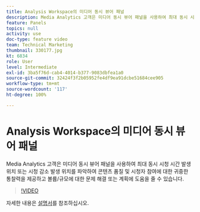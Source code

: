 ```yaml
---
title: Analysis Workspace의 미디어 동시 뷰어 패널
description: Media Analytics 고객은 미디어 동시 뷰어 패널을 사용하여 최대 동시 시청 시간 발생 위치 또는 시청 감소 발생 위치를 파악하여 콘텐츠 품질 및 시청자 참여에 대한 귀중한 통찰력을 제공하고 볼륨/규모에 대한 문제 해결 또는 계획에 도움을 줄 수 있습니다.
feature: Panels
topics: null
activity: use
doc-type: feature video
team: Technical Marketing
thumbnail: 330177.jpg
kt: 6834
role: User
level: Intermediate
exl-id: 3ba5f76d-cab4-4014-b377-9083dbfea1a0
source-git-commit: 32424f3f2b05952fe4df9ea91dcbe51684cee905
workflow-type: tm+mt
source-wordcount: '117'
ht-degree: 100%

---
```


# Analysis Workspace의 미디어 동시 뷰어 패널

Media Analytics 고객은 미디어 동시 뷰어 패널을 사용하여 최대 동시 시청 시간 발생 위치 또는 시청 감소 발생 위치를 파악하여 콘텐츠 품질 및 시청자 참여에 대한 귀중한 통찰력을 제공하고 볼륨/규모에 대한 문제 해결 또는 계획에 도움을 줄 수 있습니다.

>[!VIDEO](https://video.tv.adobe.com/v/330177/?quality=12&learn=on)

자세한 내용은 [설명서](https://experienceleague.adobe.com/docs/analytics/analyze/analysis-workspace/panels/media-concurrent-viewers.html?lang=ko#analysis-workspace)를 참조하십시오.
